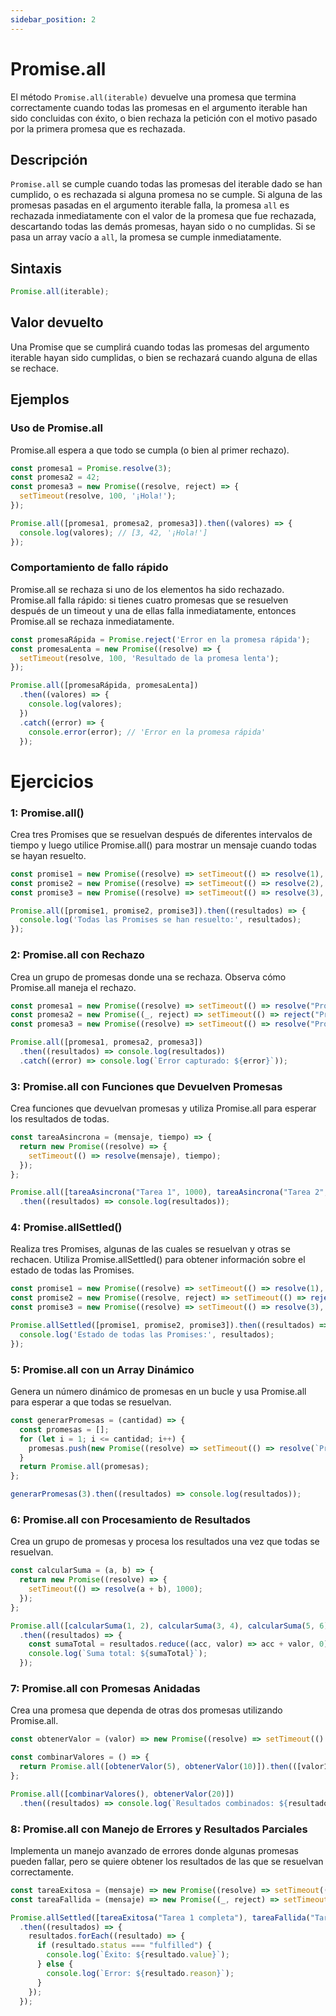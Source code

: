```yaml
---
sidebar_position: 2
---
```




# Promise.all

El método `Promise.all(iterable)` devuelve una promesa que termina correctamente cuando todas las promesas en el argumento iterable han sido concluidas con éxito, o bien rechaza la petición con el motivo pasado por la primera promesa que es rechazada.

## Descripción

`Promise.all` se cumple cuando todas las promesas del iterable dado se han cumplido, o es rechazada si alguna promesa no se cumple. Si alguna de las promesas pasadas en el argumento iterable falla, la promesa `all` es rechazada inmediatamente con el valor de la promesa que fue rechazada, descartando todas las demás promesas, hayan sido o no cumplidas. Si se pasa un array vacío a `all`, la promesa se cumple inmediatamente.

## Sintaxis

```javascript
Promise.all(iterable); 
```



## Valor devuelto
Una Promise que se cumplirá cuando todas las promesas del argumento iterable hayan sido cumplidas, o bien se rechazará cuando alguna de ellas se rechace.

## Ejemplos
### Uso de Promise.all
Promise.all espera a que todo se cumpla (o bien al primer rechazo).

```javascript
const promesa1 = Promise.resolve(3);
const promesa2 = 42;
const promesa3 = new Promise((resolve, reject) => {
  setTimeout(resolve, 100, '¡Hola!');
});

Promise.all([promesa1, promesa2, promesa3]).then((valores) => {
  console.log(valores); // [3, 42, '¡Hola!']
});
```
 ### Comportamiento de fallo rápido
Promise.all se rechaza si uno de los elementos ha sido rechazado. Promise.all falla rápido: si tienes cuatro promesas que se resuelven después de un timeout y una de ellas falla inmediatamente, entonces Promise.all se rechaza inmediatamente.
```javascript
const promesaRápida = Promise.reject('Error en la promesa rápida');
const promesaLenta = new Promise((resolve) => {
  setTimeout(resolve, 100, 'Resultado de la promesa lenta');
});

Promise.all([promesaRápida, promesaLenta])
  .then((valores) => {
    console.log(valores);
  })
  .catch((error) => {
    console.error(error); // 'Error en la promesa rápida'
  });

```
# Ejercicios 

### 1: Promise.all() 

Crea tres Promises que se resuelvan después de diferentes intervalos de tiempo y luego utilice Promise.all() para mostrar un mensaje cuando todas se hayan resuelto.
```js
const promise1 = new Promise((resolve) => setTimeout(() => resolve(1), 1000));
const promise2 = new Promise((resolve) => setTimeout(() => resolve(2), 2000));
const promise3 = new Promise((resolve) => setTimeout(() => resolve(3), 1500));

Promise.all([promise1, promise2, promise3]).then((resultados) => {
  console.log('Todas las Promises se han resuelto:', resultados);
});
```
### 2: Promise.all con Rechazo 

Crea un grupo de promesas donde una se rechaza. Observa cómo Promise.all maneja el rechazo. 
```js
const promesa1 = new Promise((resolve) => setTimeout(() => resolve("Promesa 1 completa"), 1000));
const promesa2 = new Promise((_, reject) => setTimeout(() => reject("Promesa 2 fallida"), 1500));
const promesa3 = new Promise((resolve) => setTimeout(() => resolve("Promesa 3 completa"), 2000));

Promise.all([promesa1, promesa2, promesa3])
  .then((resultados) => console.log(resultados))
  .catch((error) => console.log(`Error capturado: ${error}`));

```
### 3: Promise.all con Funciones que Devuelven Promesas 

Crea funciones que devuelvan promesas y utiliza Promise.all para esperar los resultados de todas. 
```js
const tareaAsincrona = (mensaje, tiempo) => {
  return new Promise((resolve) => {
    setTimeout(() => resolve(mensaje), tiempo);
  });
};

Promise.all([tareaAsincrona("Tarea 1", 1000), tareaAsincrona("Tarea 2", 2000)])
  .then((resultados) => console.log(resultados));  

```
### 4: Promise.allSettled() 

Realiza tres Promises, algunas de las cuales se resuelvan y otras se rechacen. Utiliza Promise.allSettled() para obtener información sobre el estado de todas las Promises. 
```js
const promise1 = new Promise((resolve) => setTimeout(() => resolve(1), 1000));
const promise2 = new Promise((resolve, reject) => setTimeout(() => reject('Error en Promise 2'), 2000));
const promise3 = new Promise((resolve) => setTimeout(() => resolve(3), 1500));

Promise.allSettled([promise1, promise2, promise3]).then((resultados) => {
  console.log('Estado de todas las Promises:', resultados);
});

```
### 5: Promise.all con un Array Dinámico 

Genera un número dinámico de promesas en un bucle y usa Promise.all para esperar a que todas se resuelvan. 
```js
const generarPromesas = (cantidad) => {
  const promesas = [];
  for (let i = 1; i <= cantidad; i++) {
    promesas.push(new Promise((resolve) => setTimeout(() => resolve(`Promesa ${i}`), i * 1000)));
  }
  return Promise.all(promesas);
};

generarPromesas(3).then((resultados) => console.log(resultados)); 
```
### 6: Promise.all con Procesamiento de Resultados 

Crea un grupo de promesas y procesa los resultados una vez que todas se resuelvan. 
```js
const calcularSuma = (a, b) => {
  return new Promise((resolve) => {
    setTimeout(() => resolve(a + b), 1000);
  });
};

Promise.all([calcularSuma(1, 2), calcularSuma(3, 4), calcularSuma(5, 6)])
  .then((resultados) => {
    const sumaTotal = resultados.reduce((acc, valor) => acc + valor, 0);
    console.log(`Suma total: ${sumaTotal}`);  
  });

```
###  7: Promise.all con Promesas Anidadas 

Crea una promesa que dependa de otras dos promesas utilizando Promise.all. 
```js
const obtenerValor = (valor) => new Promise((resolve) => setTimeout(() => resolve(valor), 1000));

const combinarValores = () => {
  return Promise.all([obtenerValor(5), obtenerValor(10)]).then(([valor1, valor2]) => valor1 + valor2);
};

Promise.all([combinarValores(), obtenerValor(20)])
  .then((resultados) => console.log(`Resultados combinados: ${resultados}`));  

```
### 8: Promise.all con Manejo de Errores y Resultados Parciales 

Implementa un manejo avanzado de errores donde algunas promesas pueden fallar, pero se quiere obtener los resultados de las que se resuelvan correctamente. 
```js
const tareaExitosa = (mensaje) => new Promise((resolve) => setTimeout(() => resolve(mensaje), 1000));
const tareaFallida = (mensaje) => new Promise((_, reject) => setTimeout(() => reject(mensaje), 1000));

Promise.allSettled([tareaExitosa("Tarea 1 completa"), tareaFallida("Tarea 2 fallida"), tareaExitosa("Tarea 3 completa")])
  .then((resultados) => {
    resultados.forEach((resultado) => {
      if (resultado.status === "fulfilled") {
        console.log(`Éxito: ${resultado.value}`);
      } else {
        console.log(`Error: ${resultado.reason}`);
      }
    });
  });

```

